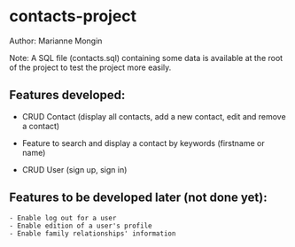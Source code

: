 # contacts-project


Author: Marianne Mongin  

Note: A SQL file (contacts.sql) containing some data is available at the root of the project to test the project more easily.


## Features developed:  

  - CRUD Contact (display all contacts, add a new contact, edit and remove a contact)  
  - Feature to search and display a contact by keywords (firstname or name)  
  
  - CRUD User (sign up, sign in)  
  
  
  ## Features to be developed later (not done yet):  
  
    - Enable log out for a user  
    - Enable edition of a user's profile
    - Enable family relationships' information  
    
